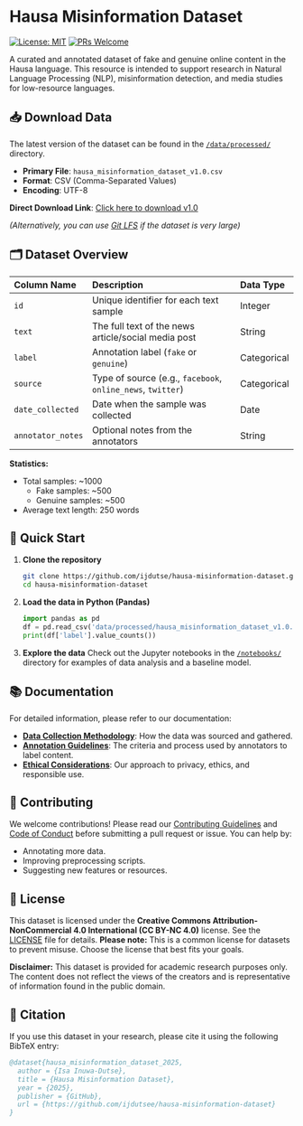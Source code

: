 # Hausa Misinformation Dataset

[![License: MIT](https://img.shields.io/badge/License-MIT-yellow.svg)](https://opensource.org/licenses/MIT)
[![PRs Welcome](https://img.shields.io/badge/PRs-welcome-brightgreen.svg)](http://makeapullrequest.com)

A curated and annotated dataset of fake and genuine online content in the Hausa language. This resource is intended to support research in Natural Language Processing (NLP), misinformation detection, and media studies for low-resource languages.

## 📥 Download Data

The latest version of the dataset can be found in the [`/data/processed/`](/data/processed/) directory.
- **Primary File**: `hausa_misinformation_dataset_v1.0.csv`
- **Format**: CSV (Comma-Separated Values)
- **Encoding**: UTF-8

**Direct Download Link**: [Click here to download v1.0](data/processed/hausa_misinformation_dataset_v1.0.csv)

*(Alternatively, you can use [Git LFS](https://git-lfs.github.com/) if the dataset is very large)*

## 🗂️ Dataset Overview

| Column Name | Description | Data Type |
| :--- | :--- | :--- |
| `id` | Unique identifier for each text sample | Integer |
| `text` | The full text of the news article/social media post | String |
| `label` | Annotation label (`fake` or `genuine`) | Categorical |
| `source` | Type of source (e.g., `facebook`, `online_news`, `twitter`) | Categorical |
| `date_collected` | Date when the sample was collected | Date |
| `annotator_notes` | Optional notes from the annotators | String |

**Statistics:**
- Total samples: ~1000
  - Fake samples: ~500
  - Genuine samples: ~500
- Average text length: 250 words

## 🚀 Quick Start

1.  **Clone the repository**
    ```bash
    git clone https://github.com/ijdutse/hausa-misinformation-dataset.git
    cd hausa-misinformation-dataset
    ```

2.  **Load the data in Python (Pandas)**
    ```python
    import pandas as pd
    df = pd.read_csv('data/processed/hausa_misinformation_dataset_v1.0.csv')
    print(df['label'].value_counts())
    ```

3.  **Explore the data**
    Check out the Jupyter notebooks in the [`/notebooks/`](/notebooks/) directory for examples of data analysis and a baseline model.

## 📚 Documentation

For detailed information, please refer to our documentation:
- **[Data Collection Methodology](docs/data_collection.md)**: How the data was sourced and gathered.
- **[Annotation Guidelines](docs/annotation_guidelines.pdf)**: The criteria and process used by annotators to label content.
- **[Ethical Considerations](docs/ethical_considerations.md)**: Our approach to privacy, ethics, and responsible use.

## 🤝 Contributing

We welcome contributions! Please read our [Contributing Guidelines](CONTRIBUTING.md) and [Code of Conduct](CODE_OF_CONDUCT.md) before submitting a pull request or issue. You can help by:
- Annotating more data.
- Improving preprocessing scripts.
- Suggesting new features or resources.

## 📜 License

This dataset is licensed under the **Creative Commons Attribution-NonCommercial 4.0 International (CC BY-NC 4.0)** license. See the [LICENSE](LICENSE) file for details.
**Please note:** This is a common license for datasets to prevent misuse. Choose the license that best fits your goals.

**Disclaimer:** This dataset is provided for academic research purposes only. The content does not reflect the views of the creators and is representative of information found in the public domain. 


## 🙏 Citation

If you use this dataset in your research, please cite it using the following BibTeX entry:

```bibtex
@dataset{hausa_misinformation_dataset_2025,
  author = {Isa Inuwa-Dutse},
  title = {Hausa Misinformation Dataset},
  year = {2025},
  publisher = {GitHub},
  url = {https://github.com/ijdutsee/hausa-misinformation-dataset}
}
